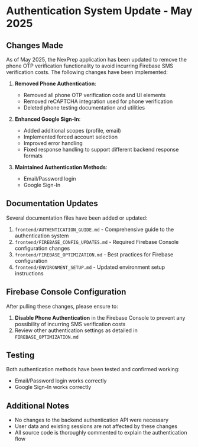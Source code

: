 # Authentication System Update - May 2025

## Changes Made

As of May 2025, the NexPrep application has been updated to remove the phone OTP verification functionality to avoid incurring Firebase SMS verification costs. The following changes have been implemented:

1. **Removed Phone Authentication**:
   - Removed all phone OTP verification code and UI elements
   - Removed reCAPTCHA integration used for phone verification
   - Deleted phone testing documentation and utilities

2. **Enhanced Google Sign-In**:
   - Added additional scopes (profile, email)
   - Implemented forced account selection
   - Improved error handling
   - Fixed response handling to support different backend response formats

3. **Maintained Authentication Methods**:
   - Email/Password login
   - Google Sign-In

## Documentation Updates

Several documentation files have been added or updated:

1. `frontend/AUTHENTICATION_GUIDE.md` - Comprehensive guide to the authentication system
2. `frontend/FIREBASE_CONFIG_UPDATES.md` - Required Firebase Console configuration changes
3. `frontend/FIREBASE_OPTIMIZATION.md` - Best practices for Firebase configuration
4. `frontend/ENVIRONMENT_SETUP.md` - Updated environment setup instructions

## Firebase Console Configuration

After pulling these changes, please ensure to:

1. **Disable Phone Authentication** in the Firebase Console to prevent any possibility of incurring SMS verification costs
2. Review other authentication settings as detailed in `FIREBASE_OPTIMIZATION.md`

## Testing

Both authentication methods have been tested and confirmed working:
- Email/Password login works correctly
- Google Sign-In works correctly

## Additional Notes

- No changes to the backend authentication API were necessary
- User data and existing sessions are not affected by these changes
- All source code is thoroughly commented to explain the authentication flow
